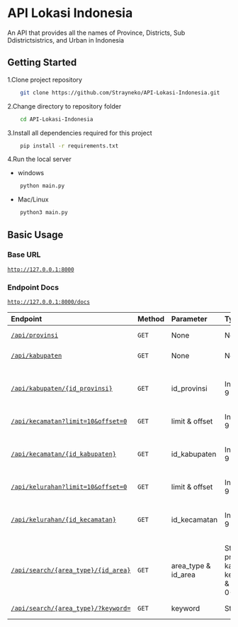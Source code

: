 # API Lokasi Indonesia

An API that provides all the names of Province, Districts, Sub Ddistrictsistrics, and Urban in Indonesia

## Getting Started

1.Clone project repository

```bash
    git clone https://github.com/Strayneko/API-Lokasi-Indonesia.git
```

2.Change directory to repository folder

```bash
    cd API-Lokasi-Indonesia
```

3.Install all dependencies required for this project

```bash
    pip install -r requirements.txt
```

4.Run the local server

- windows

```bash
    python main.py
```

- Mac/Linux

```bash
    python3 main.py
```

## Basic Usage

### Base URL

[`http://127.0.0.1:8000`](https://strayneko.herokuapp.com)

### Endpoint Docs

[`http://127.0.0.1:8000/docs`](https://strayneko.herokuapp.com/docs)

| Endpoint                                                                                                      | Method | Parameter           | Type                                                | Description                                                       |
| :------------------------------------------------------------------------------------------------------------ | :----- | :------------------ | :-------------------------------------------------- | :---------------------------------------------------------------- |
| [`/api/provinsi`](https://strayneko.herokuapp.com/api/provinsi)                                               | `GET`  | None                | None                                                | Show all Provinsi                                                 |
| [`/api/kabupaten`](https://strayneko.herokuapp.com/api/kabupaten)                                             | `GET`  | None                | None                                                | Show all kabupaten                                                |
| [`/api/kabupaten/{id_provinsi}`](https://strayneko.herokuapp.com/api/kabupaten/1)                             | `GET`  | id_provinsi         | Integer 0-9                                         | Show kabupaten by `id_provinsi` (see `id` from `/api/provinsi`)   |
| [`/api/kecamatan?limit=10&offset=0`](https://strayneko.herokuapp.com/api/kecamatan?limit=10&offset=0)         | `GET`  | limit & offset      | Integer 0-9                                         | Show all Kecamatan                                                |
| [`/api/kecamatan/{id_kabupaten}`](https://strayneko.herokuapp.com/api/kecamatan/1)                            | `GET`  | id_kabupaten        | Integer 0-9                                         | Show Kecamatan by `id_kabupaten` (see `id` from `/api/kabupaten`) |
| [`/api/kelurahan?limit=10&offset=0`](https://strayneko.herokuapp.com/api/kelurahan?limit=10&offset=0)         | `GET`  | limit & offset      | Integer 0-9                                         | Show all Kelurahan                                                |
| [`/api/kelurahan/{id_kecamatan}`](https://strayneko.herokuapp.com/api/kelurahan/1)                            | `GET`  | id_kecamatan        | Integer 0-9                                         | Show Kelurahan by `id_kecamatan` (see `id` from `/api/kecamatan`) |
| [`/api/search/{area_type}/{id_area}`](https://strayneko.herokuapp.com/api/search/kelurahan/13)                | `GET`  | area_type & id_area | String provinsi, kabupaten, kelurahan & Integer 0-9 | Filter data by `id_area`                                          |
| [`/api/search/{area_type}/?keyword=`](https://strayneko.herokuapp.com/api/search/kecamatan/?keyword=pemalang) | `GET`  | keyword             | String a-Z                                          | Search data by keyword                                            |

